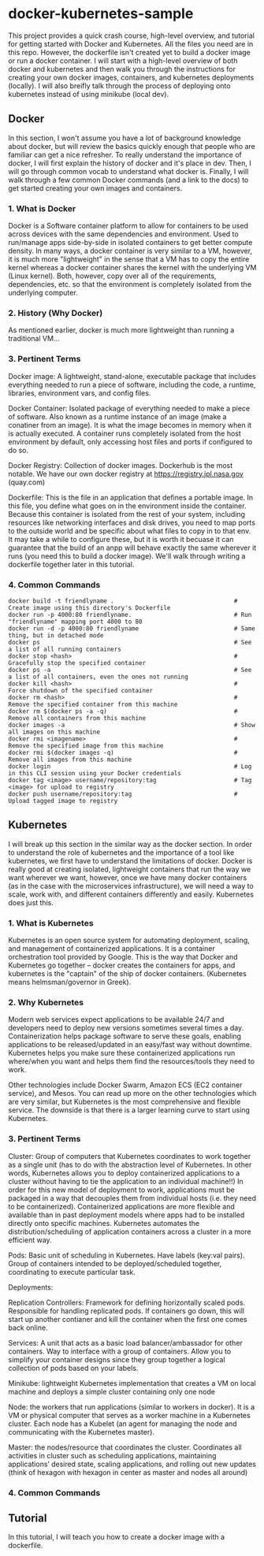 # docker-kubernetes-sample
This project provides a quick crash course, high-level overview, and tutorial for getting started with Docker and Kubernetes. All the files you need are in this repo. However, the dockerfile isn't created yet to build a docker image or run a docker container. I will start with a high-level overview of both docker and kubernetes and then walk you through the instructions for creating your own docker images, containers, and kubernetes deployments (locally). I will also breifly talk through the process of deploying onto kubernetes instead of using minikube (local dev).

## Docker
In this section, I won't assume you have a lot of background knowledge about docker, but will review the basics quickly enough that people who are familiar can get a nice refresher. To really understand the importance of docker, I will first explain the history of docker and it's place in dev. Then, I will go through common vocab to understand what docker is. Finally, I will walk through a few common Docker commands (and a link to the docs) to get started creating your own images and containers.

### 1. What is Docker
Docker is a Software container platform to allow for containers to be used across devices with the same dependencies and environment. Used to run/manage apps side-by-side in isolated containers to get better compute density. In many ways, a docker container is very similar to a VM, however, it is much more "lightweight" in the sense that a VM has to copy the entire kernel whereas a docker container shares the kernel with the underlying VM (Linux kernel). Both, however, copy over all of the requirements, dependencies, etc. so that the environment is completely isolated from the underlying computer.

### 2. History (Why Docker)
As mentioned earlier, docker is much more lightweight than running a traditional VM...

### 3. Pertinent Terms
Docker image: A lightweight, stand-alone, executable package that includes everything needed to run a piece of software, including the code, a runtime, libraries, environment vars, and config files.

Docker Container: Isolated package of everything needed to make a piece of software. Also known as a runtime instance of an image (make a conatiner from an image). It is what the image becomes in memory when it is actually executed. A container runs completely isolated from the host environment by default, only accessing host files and ports if configured to do so.

Docker Registry: Collection of docker images. Dockerhub is the most notable. We have our own docker registry at https://registry.jpl.nasa.gov (quay.com)

Dockerfile: This is the file in an application that defines a portable image. In this file, you define what goes on in the environment inside the container. Because this container is isolated from the rest of your system, including resources like networking interfaces and disk drives, you need to map ports to the outside world and be specific about what files to copy in to that env. It may take a while to configure these, but it is worth it becuase it can guarantee that the build of an anpp will behave exactly the same wherever it runs (you need this to build a docker image). We'll walk through writing a dockerfile together later in this tutorial.

### 4. Common Commands
```
docker build -t friendlyname .         		                    # Create image using this directory's Dockerfile
docker run -p 4000:80 friendlyname.         			        # Run "friendlyname" mapping port 4000 to 80
docker run -d -p 4000:80 friendlyname            			    # Same thing, but in detached mode
docker ps                                                       # See a list of all running containers
docker stop <hash>                                              # Gracefully stop the specified container
docker ps -a                                                    # See a list of all containers, even the ones not running
docker kill <hash>                                              # Force shutdown of the specified container
docker rm <hash>                                                # Remove the specified container from this machine
docker rm $(docker ps -a -q)                       		        # Remove all containers from this machine
docker images -a                                                # Show all images on this machine
docker rmi <imagename>                                 		    # Remove the specified image from this machine
docker rmi $(docker images -q)                          		# Remove all images from this machine
docker login                                                    # Log in this CLI session using your Docker credentials
docker tag <image> username/repository:tag   					# Tag <image> for upload to registry
docker push username/repository:tag                				# Upload tagged image to registry
```


## Kubernetes
I will break up this section in the similar way as the docker section. In order to understand the role of kubernetes and the importance of a tool like kubernetes, we first have to understand the limitations of docker. Docker is really good at creating isolated, lightweight containers that run the way we want wherever we want, however, once we have many docker containers (as in the case with the microservices infrastructure), we will need a way to scale, work with, and different containers differently and easily. Kubernetes does just this.

### 1. What is Kubernetes
Kubernetes is an open source system for automating deployment, scaling, and management of containerized applications. It is a container orchestration tool provided by Google. This is the way that Docker and Kubernetes go together – docker creates the containers for apps, and kubernetes is the "captain" of the ship of docker containers. (Kubernetes means helmsman/governor in Greek).

### 2. Why Kubernetes
Modern web services expect applications to be available 24/7 and developers need to deploy new versions sometimes several times a day. Containerization helps package software to serve these goals, enabling applications to be released/updated in an easy/fast way without downtime. Kubernetes helps you make sure these containerized applications run where/when you want and helps them find the resources/tools they need to work.

Other technologies include Docker Swarm, Amazon ECS (EC2 container service), and Mesos. You can read up more on the other technologies which are very similar, but Kubernetes is the most comprehensive and flexible service. The downside is that there is a larger learning curve to start using Kubernetes.

### 3. Pertinent Terms
Cluster: Group of computers that Kubernetes coordinates to work together as a single unit (has to do with the abstraction level of Kubernetes. In other words, Kubernetes allows you to deploy containerized applications to a cluster without having to tie the application to an individual machine!!) In order for this new model of deployment to work, applications must be packaged in a way that decouples them from individual hosts (i.e. they need to be containerized). Containerized applications are more flexible and available than in past deployment models where apps had to be installed directly onto specific machines. Kubernetes automates the distribution/scheduling of application containers across a cluster in a more efficient way.

Pods: Basic unit of scheduling in Kubernetes. Have labels (key:val pairs). Group of containers intended to be deployed/scheduled together, coordinating to execute particular task.

Deployments:

Replication Controllers: Framework for defining horizontally scaled pods. Responsible for handling replicated pods. If containers go down, this will start up another contianer and kill the container when the first one comes back online.

Services: A unit that acts as a basic load balancer/ambassador for other containers. Way to interface with a group of containers. Allow you to simplify your container designs since they group together a logical collection of pods based on your labels.

Minikube: lightweight Kubernetes implementation that creates a VM on local machine and deploys a simple cluster containing only one node

Node: the workers that run applications (similar to workers in docker). It is a VM or physical computer that serves as a worker machine in a Kubernetes cluster. Each node has a Kubelet (an agent for managing the node and communicating with the Kubernetes master).

Master: the nodes/resource that coordinates the cluster. Coordinates all activities in cluster such as scheduling applications, maintaining applications’ desired state, scaling applications, and rolling out new updates (think of hexagon with hexagon in center as master and nodes all around)

### 4. Common Commands

## Tutorial
In this tutorial, I will teach you how to create a docker image with a dockerfile.







